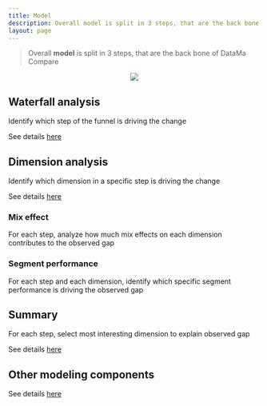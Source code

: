 ```yaml
---
title: Model
description: Overall model is split in 3 steps, that are the back bone of DataMa Compare.
layout: page
---
```


> Overall **model** is split in 3 steps, that are the back bone of DataMa Compare

<center><img src="{{site.url}}/{{site.baseurl}}/core_app/old/compare/images/Model-300x266.jpg"/></center>

## Waterfall analysis
Identify which step of the funnel is driving the change

See details [here]({{site.url}}/{{site.baseurl}}/core_app/old/compare/model/waterfall)

## Dimension analysis
Identify which dimension in a specific step is driving the change

See details [here]({{site.url}}/{{site.baseurl}}/core_app/old/compare/model/dimensions)

### Mix effect
For each step, analyze how much mix effects on each dimension contributes to the observed gap

### Segment performance
For each step and each dimension, identify which specific segment performance is driving the observed gap

## Summary
For each step, select most interesting dimension to explain observed gap

See details [here]({{site.url}}/{{site.baseurl}}/core_app/old/compare/model/waterfall/summary_view)

## Other modeling components
See details [here]({{site.url}}/{{site.baseurl}}/core_app/old/compare/model/modeling_components)
